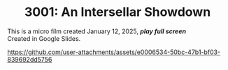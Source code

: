 <h1 align="center">3001: An Intersellar Showdown </h1>

This is a micro film created January 12, 2025, ***play full screen***
<br>
Created in Google Slides.



https://github.com/user-attachments/assets/e0006534-50bc-47b1-bf03-839692dd5756


